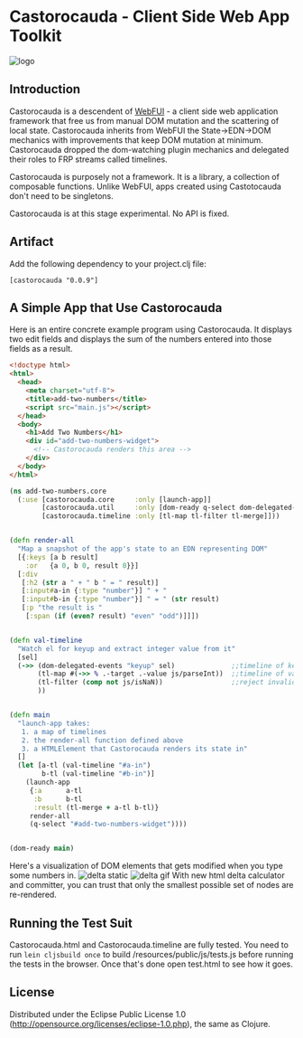 # Castorocauda - Client Side Web App Toolkit

![logo](http://d3j5vwomefv46c.cloudfront.net/photos/large/795746565.jpg)

## Introduction

Castorocauda is a descendent of [WebFUI](http://d3j5vwomefv46c.cloudfront.net/photos/large/795746565.jpg) -  a client side web application framework that free us from manual DOM mutation and the scattering of local state. Castorocauda inherits from WebFUI the State->EDN->DOM mechanics with improvements that keep DOM mutation at minimum. Castorocauda dropped the dom-watching plugin mechanics and delegated their roles to FRP streams called timelines.

Castorocauda is purposely not a framework. It is a library, a collection of composable functions. Unlike WebFUI, apps created using Castotocauda don't need to be singletons.

Castorocauda is at this stage experimental. No API is fixed.

## Artifact

Add the following dependency to your project.clj file:

```
[castorocauda "0.0.9"]
```


## A Simple App that Use Castorocauda

Here is an entire concrete example program using Castorocauda. It displays two edit fields and displays the sum of the numbers entered into those fields as a result.

```html
<!doctype html>
<html>
  <head>
    <meta charset="utf-8">
    <title>add-two-numbers</title>
    <script src="main.js"></script>
  </head>
  <body>
    <h1>Add Two Numbers</h1>
    <div id="add-two-numbers-widget">
      <!-- Castorocauda renders this area -->
    </div>
  </body>
</html>
```


```clojure
(ns add-two-numbers.core
  (:use [castorocauda.core     :only [launch-app]]
        [castorocauda.util     :only [dom-ready q-select dom-delegated-events]]
        [castorocauda.timeline :only [tl-map tl-filter tl-merge]]))


(defn render-all
  "Map a snapshot of the app's state to an EDN representing DOM"
  [{:keys [a b result]
    :or   {a 0, b 0, result 0}}]
  [:div
   [:h2 (str a " + " b " = " result)]
   [:input#a-in {:type "number"}] " + "
   [:input#b-in {:type "number"}] " = " (str result)
   [:p "the result is "
    [:span (if (even? result) "even" "odd")]]])


(defn val-timeline
  "Watch el for keyup and extract integer value from it"
  [sel]
  (->> (dom-delegated-events "keyup" sel)              ;;timeline of keyup
       (tl-map #(->> % .-target .-value js/parseInt))  ;;timeline of values
       (tl-filter (comp not js/isNaN))                 ;;reject invalid values
       ))


(defn main
  "launch-app takes:
   1. a map of timelines
   2. the render-all function defined above
   3. a HTMLElement that Castorocauda renders its state in"
  []
  (let [a-tl (val-timeline "#a-in")
        b-tl (val-timeline "#b-in")]
    (launch-app
     {:a      a-tl
      :b      b-tl
      :result (tl-merge + a-tl b-tl)}
     render-all
     (q-select "#add-two-numbers-widget"))))


(dom-ready main)
```

Here's a visualization of DOM elements that gets modified when you type some numbers in.
![delta static](https://rawgithub.com/ympbyc/castorocauda/rewrite/resources/public/images/castorocauda1.png)
![delta gif](https://rawgithub.com/ympbyc/castorocauda/rewrite/resources/public/images/Castorocauda3.gif)
With new html delta calculator and committer, you can trust that only the smallest possible set of nodes are re-rendered.


## Running the Test Suit

Castorocauda.html and Castorocauda.timeline are fully tested. You need to run `lein cljsbuild once` to build /resources/public/js/tests.js before running the tests in the browser. Once that's done open test.html to see how it goes.



## License

Distributed under the Eclipse Public License 1.0 (http://opensource.org/licenses/eclipse-1.0.php), the same as Clojure.
